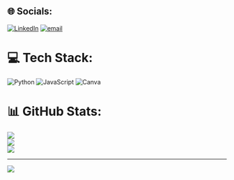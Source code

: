 
## 🌐 Socials:
[![LinkedIn](https://img.shields.io/badge/LinkedIn-%230077B5.svg?logo=linkedin&logoColor=white)](https://www.linkedin.com/in/devendra-mishra-b9613b339/) [![email](https://img.shields.io/badge/Email-D14836?logo=gmail&logoColor=white)](mailto:devendramishra495@gmail.com) 

# 💻 Tech Stack:
![Python](https://img.shields.io/badge/python-3670A0?style=for-the-badge&logo=python&logoColor=ffdd54) ![JavaScript](https://img.shields.io/badge/javascript-%23323330.svg?style=for-the-badge&logo=javascript&logoColor=%23F7DF1E) ![Canva](https://img.shields.io/badge/Canva-%2300C4CC.svg?style=for-the-badge&logo=Canva&logoColor=white)
# 📊 GitHub Stats:
![](https://github-readme-stats.vercel.app/api?username=Mishra-coder&theme=dark&hide_border=false&include_all_commits=false&count_private=false)<br/>
![](https://github-readme-streak-stats.herokuapp.com/?user=Mishra-coder&theme=dark&hide_border=false)<br/>
![](https://github-readme-stats.vercel.app/api/top-langs/?username=Mishra-coder&theme=dark&hide_border=false&include_all_commits=false&count_private=false&layout=compact)

---
[![](https://visitcount.itsvg.in/api?id=Mishra-coder&icon=0&color=0)](https://visitcount.itsvg.in)

<!-- Proudly created with GPRM ( https://gprm.itsvg.in ) -->
